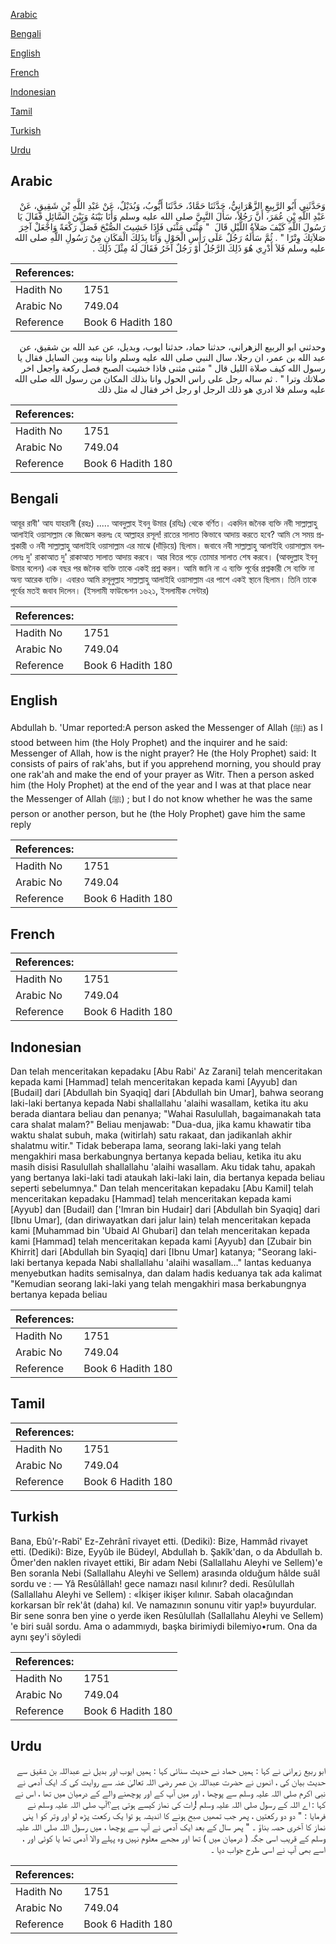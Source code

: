 [Arabic](#arabic)

[Bengali](#bengali)

[English](#english)

[French](#french)

[Indonesian](#indonesian)

[Tamil](#tamil)

[Turkish](#turkish)

[Urdu](#urdu)

## Arabic


<div dir="rtl" lang="ar" style={{fontSize:'larger',backgroundColor:'#f8f9fa',padding:20}}>
وَحَدَّثَنِي أَبُو الرَّبِيعِ الزَّهْرَانِيُّ، حَدَّثَنَا حَمَّادٌ، حَدَّثَنَا أَيُّوبُ، وَبُدَيْلٌ، عَنْ عَبْدِ اللَّهِ بْنِ شَقِيقٍ، عَنْ عَبْدِ اللَّهِ بْنِ عُمَرَ، أَنَّ رَجُلاً، سَأَلَ النَّبِيَّ صلى الله عليه وسلم وَأَنَا بَيْنَهُ وَبَيْنَ السَّائِلِ فَقَالَ يَا رَسُولَ اللَّهِ كَيْفَ صَلاَةُ اللَّيْلِ قَالَ ‏ "‏ مَثْنَى مَثْنَى فَإِذَا خَشِيتَ الصُّبْحَ فَصَلِّ رَكْعَةً وَاجْعَلْ آخِرَ صَلاَتِكَ وِتْرًا ‏"‏ ‏.‏ ثُمَّ سَأَلَهُ رَجُلٌ عَلَى رَأْسِ الْحَوْلِ وَأَنَا بِذَلِكَ الْمَكَانِ مِنْ رَسُولِ اللَّهِ صلى الله عليه وسلم فَلاَ أَدْرِي هُوَ ذَلِكَ الرَّجُلُ أَوْ رَجُلٌ آخَرُ فَقَالَ لَهُ مِثْلَ ذَلِكَ ‏.‏
</div>
<div style={{backgroundColor:'#f8f9fa',padding:20, marginBottom: 10}}><table> <thead> <tr> <th>References:</th> <th></th> </tr> </thead> <tbody><tr><td>Hadith No</td><td>1751</td></tr><tr><td>Arabic No</td><td>749.04</td></tr><tr><td>Reference</td><td>Book 6 Hadith 180</td></tr></tbody></table></div>


<div dir="rtl" lang="ar" style={{fontSize:'larger',backgroundColor:'#f8f9fa',padding:20}}>
وحدثني ابو الربيع الزهراني، حدثنا حماد، حدثنا ايوب، وبديل، عن عبد الله بن شقيق، عن عبد الله بن عمر، ان رجلا، سال النبي صلى الله عليه وسلم وانا بينه وبين السايل فقال يا رسول الله كيف صلاة الليل قال " مثنى مثنى فاذا خشيت الصبح فصل ركعة واجعل اخر صلاتك وترا " . ثم ساله رجل على راس الحول وانا بذلك المكان من رسول الله صلى الله عليه وسلم فلا ادري هو ذلك الرجل او رجل اخر فقال له مثل ذلك
</div>
<div style={{backgroundColor:'#f8f9fa',padding:20, marginBottom: 10}}><table> <thead> <tr> <th>References:</th> <th></th> </tr> </thead> <tbody><tr><td>Hadith No</td><td>1751</td></tr><tr><td>Arabic No</td><td>749.04</td></tr><tr><td>Reference</td><td>Book 6 Hadith 180</td></tr></tbody></table></div>

## Bengali


<div dir="ltr" lang="bn" style={{fontSize:'larger',backgroundColor:'#f8f9fa',padding:20}}>
আবূর রাবী' আয যাহরানী (রহঃ) ..... আবদুল্লাহ ইবনু উমার (রযিঃ) থেকে বর্ণিত। একদিন জনৈক ব্যক্তি নবী সাল্লাল্লাহু আলাইহি ওয়াসাল্লাম কে জিজ্ঞেস করলঃ হে আল্লাহর রসূল! রাতের সালাত কিভাবে আদায় করতে হবে? আমি সে সময় প্রশ্নকারী ও নবী সাল্লাল্লাহু আলাইহি ওয়াসাল্লাম এর মাঝে (দাঁড়িয়ে) ছিলাম। জবাবে নবী সাল্লাল্লাহু আলাইহি ওয়াসাল্লাম বললেনঃ দু' রাকাআত দু' রাকাআত সালাত আদায় করবে। আর বিতর পড়ে তোমার সালাত শেষ করবে। (আবদুল্লাহ ইবনু উমার বলেন) এক বছর পর জনৈক ব্যক্তি তাকে একই প্রশ্ন করল। আমি জানি না এ ব্যক্তি পূর্বের প্রশ্নকারী সে ব্যক্তি না অন্য আরেক ব্যক্তি। এবারও আমি রসূলুল্লাহ সাল্লাল্লাহু আলাইহি ওয়াসাল্লাম এর পাশে একই স্থানে ছিলাম। তিনি তাকে পূর্বের মতই জবাব দিলেন। (ইসলামী ফাউন্ডেশন ১৬২১, ইসলামীক সেন্টার)
</div>
<div style={{backgroundColor:'#f8f9fa',padding:20, marginBottom: 10}}><table> <thead> <tr> <th>References:</th> <th></th> </tr> </thead> <tbody><tr><td>Hadith No</td><td>1751</td></tr><tr><td>Arabic No</td><td>749.04</td></tr><tr><td>Reference</td><td>Book 6 Hadith 180</td></tr></tbody></table></div>

## English


<div dir="ltr" lang="en" style={{fontSize:'larger',backgroundColor:'#f8f9fa',padding:20}}>
Abdullah b. 'Umar reported:A person asked the Messenger of Allah (ﷺ) as I stood between him (the Holy Prophet) and the inquirer and he said: Messenger of Allah, how is the night prayer? He (the Holy Prophet) said: It consists of pairs of rak'ahs, but if you apprehend morning, you should pray one rak'ah and make the end of your prayer as Witr. Then a person asked him (the Holy Prophet) at the end of the year and I was at that place near the Messenger of Allah (ﷺ) ; but I do not know whether he was the same person or another person, but he (the Holy Prophet) gave him the same reply
</div>
<div style={{backgroundColor:'#f8f9fa',padding:20, marginBottom: 10}}><table> <thead> <tr> <th>References:</th> <th></th> </tr> </thead> <tbody><tr><td>Hadith No</td><td>1751</td></tr><tr><td>Arabic No</td><td>749.04</td></tr><tr><td>Reference</td><td>Book 6 Hadith 180</td></tr></tbody></table></div>

## French


<div dir="ltr" lang="fr" style={{fontSize:'larger',backgroundColor:'#f8f9fa',padding:20}}>

</div>
<div style={{backgroundColor:'#f8f9fa',padding:20, marginBottom: 10}}><table> <thead> <tr> <th>References:</th> <th></th> </tr> </thead> <tbody><tr><td>Hadith No</td><td>1751</td></tr><tr><td>Arabic No</td><td>749.04</td></tr><tr><td>Reference</td><td>Book 6 Hadith 180</td></tr></tbody></table></div>

## Indonesian


<div dir="ltr" lang="id" style={{fontSize:'larger',backgroundColor:'#f8f9fa',padding:20}}>
Dan telah menceritakan kepadaku [Abu Rabi' Az Zarani] telah menceritakan kepada kami [Hammad] telah menceritakan kepada kami [Ayyub] dan [Budail] dari [Abdullah bin Syaqiq] dari [Abdullah bin Umar], bahwa seorang laki-laki bertanya kepada Nabi shallallahu 'alaihi wasallam, ketika itu aku berada diantara beliau dan penanya; "Wahai Rasulullah, bagaimanakah tata cara shalat malam?" Beliau menjawab: "Dua-dua, jika kamu khawatir tiba waktu shalat subuh, maka (witirlah) satu rakaat, dan jadikanlah akhir shalatmu witir." Tidak beberapa lama, seorang laki-laki yang telah mengakhiri masa berkabungnya bertanya kepada beliau, ketika itu aku masih disisi Rasulullah shallallahu 'alaihi wasallam. Aku tidak tahu, apakah yang bertanya laki-laki tadi ataukah laki-laki lain, dia bertanya kepada beliau seperti sebelumnya." Dan telah menceritakan kepadaku [Abu Kamil] telah menceritakan kepadaku [Hammad] telah menceritakan kepada kami [Ayyub] dan [Budail] dan ['Imran bin Hudair] dari [Abdullah bin Syaqiq] dari [Ibnu Umar], (dan diriwayatkan dari jalur lain) telah menceritakan kepada kami [Muhammad bin 'Ubaid Al Ghubari] dan telah menceritakan kepada kami [Hammad] telah menceritakan kepada kami [Ayyub] dan [Zubair bin Khirrit] dari [Abdullah bin Syaqiq] dari [Ibnu Umar] katanya; "Seorang laki-laki bertanya kepada Nabi shallallahu 'alaihi wasallam…" lantas keduanya menyebutkan hadits semisalnya, dan dalam hadis keduanya tak ada kalimat "Kemudian seorang laki-laki yang telah mengakhiri masa berkabungnya bertanya kepada beliau
</div>
<div style={{backgroundColor:'#f8f9fa',padding:20, marginBottom: 10}}><table> <thead> <tr> <th>References:</th> <th></th> </tr> </thead> <tbody><tr><td>Hadith No</td><td>1751</td></tr><tr><td>Arabic No</td><td>749.04</td></tr><tr><td>Reference</td><td>Book 6 Hadith 180</td></tr></tbody></table></div>

## Tamil


<div dir="ltr" lang="ta" style={{fontSize:'larger',backgroundColor:'#f8f9fa',padding:20}}>

</div>
<div style={{backgroundColor:'#f8f9fa',padding:20, marginBottom: 10}}><table> <thead> <tr> <th>References:</th> <th></th> </tr> </thead> <tbody><tr><td>Hadith No</td><td>1751</td></tr><tr><td>Arabic No</td><td>749.04</td></tr><tr><td>Reference</td><td>Book 6 Hadith 180</td></tr></tbody></table></div>

## Turkish


<div dir="ltr" lang="tr" style={{fontSize:'larger',backgroundColor:'#f8f9fa',padding:20}}>
Bana, Ebû'r-Rabî' Ez-Zehrânî rivayet etti. (Dediki): Bize, Hammâd rivayet etti. (Dediki): Bize, Eyyûb ile Büdeyl, Abdullah b. Şakîk'dan, o da Abdullah b. Ömer'den naklen rivayet ettiki, Bir adam Nebi (Sallallahu Aleyhi ve Sellem)'e Ben soranla Nebi (Sallallahu Aleyhi ve Sellem) arasında olduğum hâlde suâl sordu ve : — Yâ Resûlâllah! gece namazı nasıl kılınır? dedi. Resûlullah (Sallallahu Aleyhi ve Sellem) : «İkişer ikişer kılınır. Sabah olacağından korkarsan bîr rek'ât (daha) kıl. Ve namazının sonunu vitir yap!» buyurdular. Bir sene sonra ben yine o yerde iken Resûlullah (Sallallahu Aleyhi ve Sellem) 'e biri suâl sordu. Ama o adammıydı, başka birimiydi bilemiyo•rum. Ona da aynı şey'i söyledi
</div>
<div style={{backgroundColor:'#f8f9fa',padding:20, marginBottom: 10}}><table> <thead> <tr> <th>References:</th> <th></th> </tr> </thead> <tbody><tr><td>Hadith No</td><td>1751</td></tr><tr><td>Arabic No</td><td>749.04</td></tr><tr><td>Reference</td><td>Book 6 Hadith 180</td></tr></tbody></table></div>

## Urdu


<div dir="rtl" lang="ur" style={{fontSize:'larger',backgroundColor:'#f8f9fa',padding:20}}>
ابو ربیع زہرانی نے کہا : ہمیں حماد نے حدیث سنائی کہا : ہمیں ایوب اور بدیل نے عبداللہ بن شقیق سے حدیث بیان کی ، انھوں نے حضرت عبداللہ بن عمر رضی اللہ تعالیٰ عنہ سے روایت کی کہ ایک آدمی نے نبی اکرم صلی اللہ علیہ وسلم سے پوچھا ، اور میں آپ کے اور پوچھنے والے کے درمیان میں تھا ، اس نے کہا : اے اللہ کے رسول صلی اللہ علیہ وسلم !رات کی نماز کیسے ہوتی ہے؟آپ صلی اللہ علیہ وسلم نے فرمایا : " دو دو رکعتیں ، پھر جب تمھیں صبح ہونے کا اندیشہ ہو توا یک رکعت پڑھ لو اور وتر کو ا پنی نماز کا آخری حصہ بناؤ ۔ " پھر سال کے بعد ایک آدمی نے آپ سے پوچھا ، میں رسول اللہ صلی اللہ علیہ وسلم کے قریب اسی جگہ ( درمیان میں ) تھا اور مجھے معلوم نہیں وہ پہلے والا آدمی تھا یا کوئی اور ، اسے بھی آپ نے اسی طرح جواب دیا ۔
</div>
<div style={{backgroundColor:'#f8f9fa',padding:20, marginBottom: 10}}><table> <thead> <tr> <th>References:</th> <th></th> </tr> </thead> <tbody><tr><td>Hadith No</td><td>1751</td></tr><tr><td>Arabic No</td><td>749.04</td></tr><tr><td>Reference</td><td>Book 6 Hadith 180</td></tr></tbody></table></div>